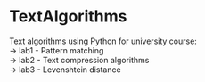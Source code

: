 # TextAlgorithms
Text algorithms using Python for university course:  
-> lab1 - Pattern matching  
-> lab2 - Text compression algorithms  
-> lab3 - Levenshtein distance  
